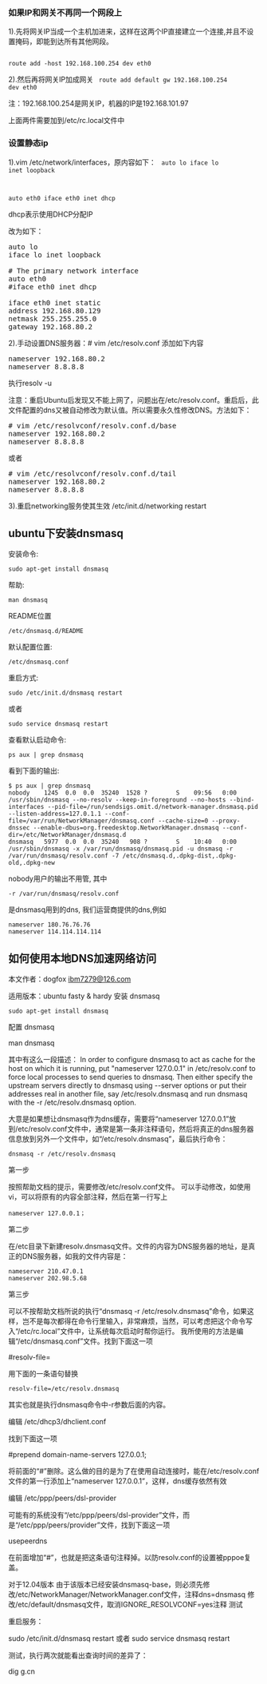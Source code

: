 ### 如果IP和网关不再同一个网段上

1).先将网关IP当成一个主机加进来，这样在这两个IP直接建立一个连接,并且不设置掩码，即能到达所有其他网段。

<code>
route add -host 192.168.100.254 dev eth0
</code>

2).然后再将网关IP加成网关
<code>
route add default gw 192.168.100.254 dev eth0
</code>

注：192.168.100.254是网关IP，机器的IP是192.168.101.97

上面两件需要加到/etc/rc.local文件中

### 设置静态ip
1).vim /etc/network/interfaces，原内容如下：
<code>
auto lo
iface lo inet loopback

auto eth0
iface eth0 inet dhcp
</code>

dhcp表示使用DHCP分配IP

改为如下：

<pre>
auto lo
iface lo inet loopback

# The primary network interface
auto eth0
#iface eth0 inet dhcp

iface eth0 inet static
address 192.168.80.129
netmask 255.255.255.0
gateway 192.168.80.2
</pre>

2).手动设置DNS服务器：# vim /etc/resolv.conf
添加如下内容
<pre>
nameserver 192.168.80.2
nameserver 8.8.8.8
</pre>
执行resolv -u

注意：重启Ubuntu后发现又不能上网了，问题出在/etc/resolv.conf。重启后，此文件配置的dns又被自动修改为默认值。所以需要永久性修改DNS。方法如下：

<pre>
# vim /etc/resolvconf/resolv.conf.d/base
nameserver 192.168.80.2
nameserver 8.8.8.8
</pre>
或者
<pre>
# vim /etc/resolvconf/resolv.conf.d/tail
nameserver 192.168.80.2
nameserver 8.8.8.8
</pre>
3).重启networking服务使其生效
/etc/init.d/networking restart



## ubuntu下安装dnsmasq

安装命令:

	sudo apt-get install dnsmasq

帮助:

	man dnsmasq

README位置

	/etc/dnsmasq.d/README

默认配置位置:

	/etc/dnsmasq.conf

重启方式:

	sudo /etc/init.d/dnsmasq restart

或者

	sudo service dnsmasq restart

查看默认启动命令:

	ps aux | grep dnsmasq

看到下面的输出:

	$ ps aux | grep dnsmasq
	nobody    1245  0.0  0.0  35240  1528 ?        S    09:56   0:00 /usr/sbin/dnsmasq --no-resolv --keep-in-foreground --no-hosts --bind-interfaces --pid-file=/run/sendsigs.omit.d/network-manager.dnsmasq.pid --listen-address=127.0.1.1 --conf-file=/var/run/NetworkManager/dnsmasq.conf --cache-size=0 --proxy-dnssec --enable-dbus=org.freedesktop.NetworkManager.dnsmasq --conf-dir=/etc/NetworkManager/dnsmasq.d
	dnsmasq   5977  0.0  0.0  35240   908 ?        S    10:40   0:00 /usr/sbin/dnsmasq -x /var/run/dnsmasq/dnsmasq.pid -u dnsmasq -r /var/run/dnsmasq/resolv.conf -7 /etc/dnsmasq.d,.dpkg-dist,.dpkg-old,.dpkg-new

nobody用户的输出不用管, 其中

	-r /var/run/dnsmasq/resolv.conf

是dnsmasq用到的dns, 我们运营商提供的dns,例如

	nameserver 180.76.76.76
	nameserver 114.114.114.114







## 如何使用本地DNS加速网络访问

本文作者：dogfox ibm7279@126.com

适用版本：ubuntu fasty & hardy
安装 dnsmasq

	sudo apt-get install dnsmasq

配置 dnsmasq

man dnsmasq

其中有这么一段描述： In order to configure dnsmasq to act as cache for the host on which it is running, put "nameserver 127.0.0.1" in /etc/resolv.conf to force local processes to send queries to dnsmasq. Then either specify the upstream servers directly to dnsmasq using --server options or put their addresses real in another file, say /etc/resolv.dnsmasq and run dnsmasq with the -r /etc/resolv.dnsmasq option.

大意是如果想让dnsmasq作为dns缓存，需要将“nameserver 127.0.0.1”放到/etc/resolv.conf文件中，通常是第一条非注释语句，然后将真正的dns服务器信息放到另外一个文件中，如“/etc/resolv.dnsmasq”，最后执行命令：

	dnsmasq -r /etc/resolv.dnsmasq

第一步

按照帮助文档的提示，需要修改/etc/resolv.conf文件。 可以手动修改，如使用vi，可以将原有的内容全部注释，然后在第一行写上

	nameserver 127.0.0.1；


第二步

在/etc目录下新建resolv.dnsmasq文件。文件的内容为DNS服务器的地址，是真正的DNS服务器，如我的文件内容是：

	nameserver 210.47.0.1
	nameserver 202.98.5.68

第三步

可以不按帮助文档所说的执行“dnsmasq -r /etc/resolv.dnsmasq”命令，如果这样，岂不是每次都得在命令行里输入，非常麻烦，当然，可以考虑把这个命令写入“/etc/rc.local”文件中，让系统每次启动时帮你运行。 我所使用的方法是编辑“/etc/dnsmasq.conf”文件。找到下面这一项

#resolv-file=

用下面的一条语句替换

	resolv-file=/etc/resolv.dnsmasq

其实也就是执行dnsmasq命令中-r参数后面的内容。

编辑 /etc/dhcp3/dhclient.conf

找到下面这一项

#prepend domain-name-servers 127.0.0.1;

将前面的“#”删除。这么做的目的是为了在使用自动连接时，能在/etc/resolv.conf文件的第一行添加上“nameserver 127.0.0.1”，这样，dns缓存依然有效

编辑 /etc/ppp/peers/dsl-provider

可能有的系统没有“/etc/ppp/peers/dsl-provider”文件，而是“/etc/ppp/peers/provider”文件，找到下面这一项

usepeerdns

在前面增加“#”，也就是把这条语句注释掉。以防resolv.conf的设置被pppoe复盖。

对于12.04版本 由于该版本已经安装dnsmasq-base，则必须先修改/etc/NetworkManager/NetworkManager.conf文件，注释dns=dnsmasq 修改/etc/default/dnsmasq文件，取消IGNORE_RESOLVCONF=yes注释
测试

重启服务：

sudo /etc/init.d/dnsmasq restart
或者 sudo service dnsmasq restart


测试，执行两次就能看出查询时间的差异了：

dig g.cn

